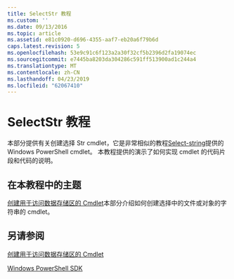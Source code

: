 ```yaml
---
title: SelectStr 教程
ms.custom: ''
ms.date: 09/13/2016
ms.topic: article
ms.assetid: e81c0920-d696-4355-aaf7-eb20a6f79b6d
caps.latest.revision: 5
ms.openlocfilehash: 53e9c91c6f123a2a30f32cf5b2396d2fa19074ec
ms.sourcegitcommit: e7445ba8203da304286c591ff513900ad1c244a4
ms.translationtype: MT
ms.contentlocale: zh-CN
ms.lasthandoff: 04/23/2019
ms.locfileid: "62067410"
---
```

# <a name="selectstr-tutorial"></a>SelectStr 教程

本部分提供有关创建选择 Str cmdlet，它是非常相似的教程[Select-string](/powershell/module/microsoft.powershell.utility/select-string)提供的 Windows PowerShell cmdlet。 本教程提供的演示了如何实现 cmdlet 的代码片段和代码的说明。

## <a name="topic-in-this-tutorial"></a>在本教程中的主题

[创建用于访问数据存储区的 Cmdlet](./creating-a-cmdlet-to-access-a-data-store.md)本部分介绍如何创建选择中的文件或对象的字符串的 cmdlet。

## <a name="see-also"></a>另请参阅

[创建用于访问数据存储区的 Cmdlet](./creating-a-cmdlet-to-access-a-data-store.md)

[Windows PowerShell SDK](../windows-powershell-reference.md)
